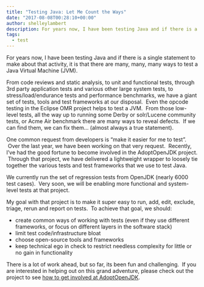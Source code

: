 ```yaml
---
title: "Testing Java: Let Me Count the Ways"
date: "2017-08-08T00:28:10+00:00"
author: shelleylambert
description: For years now, I have been testing Java and if there is a single statement to make about that activity, it is that there are many, many, many ways to test a Java Virtual Machine (JVM).
tags:
  - test
---
```


For years now, I have been testing Java and if there is a single statement to make about that activity, it is that there are many, many, many ways to test a Java Virtual Machine (JVM).

From code reviews and static analysis, to unit and functional tests, through 3rd party application tests and various other large system tests, to stress/load/endurance tests and performance benchmarks, we have a giant set of tests, tools and test frameworks at our disposal.  Even the opcode testing in the Eclipse OMR project helps to test a JVM.  From those low-level tests, all the way up to running some Derby or solr/Lucene community tests, or Acme Air benchmark there are many ways to reveal defects.  If we can find them, we can fix them… (almost always a true statement).

One common request from developers is “make it easier for me to test”.  Over the last year, we have been working on that very request.  Recently, I’ve had the good fortune to become involved in the AdoptOpenJDK project.  Through that project, we have delivered a lightweight wrapper to loosely tie together the various tests and test frameworks that we use to test Java.

We currently run the set of regression tests from OpenJDK (nearly 6000 test cases).  Very soon, we will be enabling more functional and system-level tests at that project.

My goal with that project is to make it super easy to run, add, edit, exclude, triage, rerun and report on tests.  To achieve that goal, we should:

* create common ways of working with tests (even if they use different frameworks, or focus on different layers in the software stack)
* limit test code/infrastructure bloat
* choose open-source tools and frameworks
* keep technical ego in check to restrict needless complexity for little or no gain in functionality

There is a lot of work ahead, but so far, its been fun and challenging.  If you are interested in helping out on this grand adventure, please check out the project to see [how to get involved at AdoptOpenJDK](https://adoptopenjdk.net/getinvolved.html).
